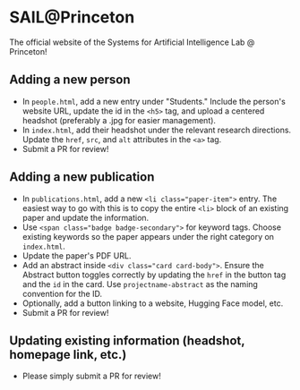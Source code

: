 # SAIL@Princeton

The official website of the Systems for Artificial Intelligence Lab @ Princeton!

## Adding a new person

- In `people.html`, add a new entry under "Students." Include the person's website URL, update the id in the `<h5>` tag, and upload a centered headshot (preferably a .jpg for easier management).
- In `index.html`, add their headshot under the relevant research directions. Update the `href`, `src`, and `alt` attributes in the `<a>` tag.
- Submit a PR for review!

## Adding a new publication

- In `publications.html`, add a new `<li class="paper-item">` entry. The easiest way to go with this is to copy the entire `<li>` block of an existing paper and update the information.
- Use `<span class="badge badge-secondary">` for keyword tags. Choose existing keywords so the paper appears under the right category on `index.html`.
- Update the paper's PDF URL.
- Add an abstract inside `<div class="card card-body">`. Ensure the Abstract button toggles correctly by updating the `href` in the button tag and the `id` in the card. Use `projectname-abstract` as the naming convention for the ID.
- Optionally, add a button linking to a website, Hugging Face model, etc.
- Submit a PR for review!

## Updating existing information (headshot, homepage link, etc.)

- Please simply submit a PR for review!
